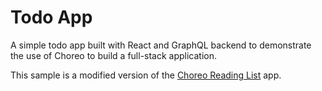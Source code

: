 # Todo App

A simple todo app built with React and GraphQL backend to demonstrate the use of Choreo to build a full-stack application.

This sample is a modified version of the [Choreo Reading List](https://github.com/wso2/choreo-examples/tree/main/cloud-native-app-developer) app.
